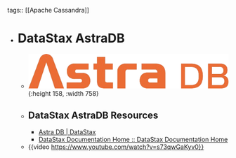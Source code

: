 tags:: [[Apache Cassandra]]

- # DataStax AstraDB
	- ![astradb.png](../assets/astradb_1703923395351_0.png){:height 158, :width 758}
	- ## DataStax AstraDB Resources
		- [Astra DB | DataStax](https://www.datastax.com/products/datastax-astra)
		- [DataStax Documentation Home :: DataStax Documentation Home](https://docs.datastax.com/en/home/docs/index.html)
	- {{video https://www.youtube.com/watch?v=s73qwGaKyv0}}